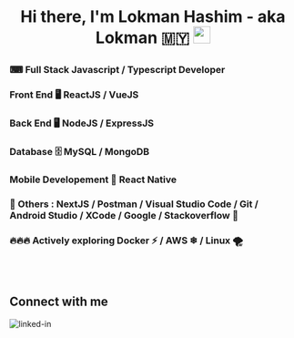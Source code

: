 # <p align="center"> Hi there, I'm Lokman Hashim - aka Lokman 🇲🇾 <img src="https://raw.githubusercontent.com/MartinHeinz/MartinHeinz/master/wave.gif" width="30px"> </p>

### ⌨ Full Stack Javascript / Typescript Developer

### Front End 🖥 ReactJS / VueJS

### Back End 🖥 NodeJS / ExpressJS

### Database 🗄 MySQL / MongoDB

### Mobile Developement 📱 React Native

### 🤭 Others : NextJS / Postman / Visual Studio Code / Git / Android Studio / XCode / Google / Stackoverflow 🤭

### 🔥🔥🔥 Actively exploring Docker ⚡ / AWS ❄ / Linux 🌪

<br>
<br>

## Connect with me

[<img align="left" alt="linked-in" src="https://img.shields.io/badge/linkedin-%230077B5.svg?&style=for-the-badge&logo=linkedin&logoColor=white" />](https://www.linkedin.com/in/loxmannhi/)

<br>
<br>

<!--
**lokmannhi/lokmannhi** is a ✨ _special_ ✨ repository because its `README.md` (this file) appears on your GitHub profile.

Here are some ideas to get you started:

- 🔭 I’m currently working on ...
- 🌱 I’m currently learning ...
- 👯 I’m looking to collaborate on ...
- 🤔 I’m looking for help with ...
- 💬 Ask me about ...
- 📫 How to reach me: ...
- 😄 Pronouns: ...
- ⚡ Fun fact: ...
-->
